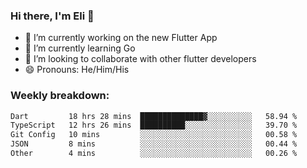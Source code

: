 ### Hi there, I'm Eli 👋
- 🔭 I’m currently working on the new Flutter App
- 🌱 I’m currently learning Go
- 🦄 I’m looking to collaborate with other flutter developers
- 😄 Pronouns: He/Him/His

### Weekly breakdown:
<!--START_SECTION:waka-->

```txt
Dart         18 hrs 28 mins  ██████████████▓░░░░░░░░░░   58.94 %
TypeScript   12 hrs 26 mins  ██████████░░░░░░░░░░░░░░░   39.70 %
Git Config   10 mins         ░░░░░░░░░░░░░░░░░░░░░░░░░   00.58 %
JSON         8 mins          ░░░░░░░░░░░░░░░░░░░░░░░░░   00.44 %
Other        4 mins          ░░░░░░░░░░░░░░░░░░░░░░░░░   00.26 %
```

<!--END_SECTION:waka-->
